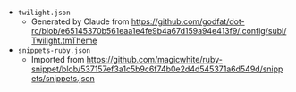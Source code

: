 * `twilight.json`
  * Generated by Claude from <https://github.com/godfat/dot-rc/blob/e65145370b561eaa1e4fe9b4a67d159a94e413f9/.config/subl/Twilight.tmTheme>
* `snippets-ruby.json`
  * Imported from <https://github.com/magicwhite/ruby-snippet/blob/537157ef3a1c5b9c6f74b0e2d4d545371a6d549d/snippets/snippets.json>
